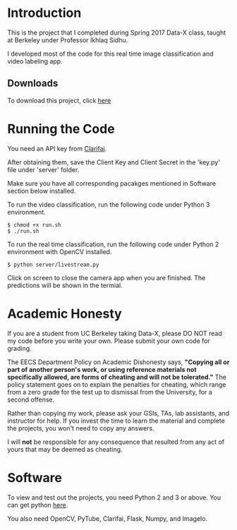 # Introduction
This is the project that I completed during Spring 2017 Data-X class, taught at Berkeley under Professor Ikhlaq Sidhu.

I developed most of the code for this real time image classification and video labeling app.

## Downloads ##
To download this project, click [here](http://tugan0329.bitbucket.io/downloads/datax/datax-projects.zip)

# Running the Code
You need an API key from [Clarifai](https://www.clarifai.com). 

After obtaining them, save the Client Key and Client Secret in the 'key.py' file under 'server' folder.

Make sure you have all corresponding pacakges mentioned in Software section below installed.

To run the video classification, run the following code under Python 3 environment.
```
$ chmod +x run.sh
$ ./run.sh
```

To run the real time classification, run the following code under Python 2 environment with OpenCV installed.
```
$ python server/livestream.py
```
Click on screen to close the camera app when you are finished. The predictions will be shown in the termial.

# Academic Honesty
If you are a student from UC Berkeley taking Data-X, please DO NOT read my code before you write your own.
Please submit your own code for grading.

The EECS Department Policy on Academic Dishonesty says, **"Copying all or part of another person's work, or using reference materials not specifically allowed, are forms of cheating and will not be tolerated."** 
The policy statement goes on to explain the penalties for cheating, which range from a zero grade for the test up to dismissal from the University, for a second offense.

Rather than copying my work, please ask your GSIs, TAs, lab assistants, and instructor for help. If you invest the time to learn the material and complete the projects, you won't need to copy any answers.

I will **not** be responsible for any consequence that resulted from any act of yours that may be deemed as cheating.

# Software
To view and test out the projects, you need Python 2 and 3 or above. You can get python [here](https://www.python.org/downloads/release/python-343/). 

You also need OpenCV, PyTube, Clarifai, Flask, Numpy, and ImageIo.
